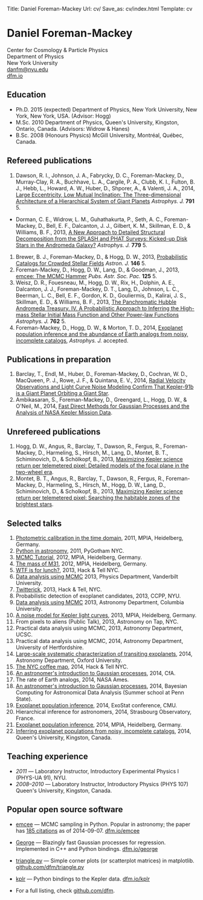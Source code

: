 Title: Daniel Foreman-Mackey
Url: cv/
Save_as: cv/index.html
Template: cv

# Daniel Foreman-Mackey

<div class="address">
Center for Cosmology & Particle Physics<br>
Department of Physics<br>
New York University<br>
<a href="mailto:danfm@nyu.edu">danfm@nyu.edu</a><br>
<a href="http://dfm.io">dfm.io</a><br>
</div>


## Education

* Ph.D. 2015 (expected) Department of Physics, New York University, New York,
  New York, USA. (Advisor: Hogg)
* M.Sc. 2010 Department of Physics, Queen's University, Kingston, Ontario,
  Canada. (Advisors: Widrow & Hanes)
* B.Sc. 2008 (Honours Physics) McGill University, Montréal, Québec, Canada.


## Refereed publications

1. Dawson, R. I., Johnson, J. A., Fabrycky, D. C., Foreman-Mackey, D., Murray-Clay, R. A., Buchhave, L. A., Cargile, P. A., Clubb, K. I., Fulton, B. J., Hebb, L., Howard, A. W., Huber, D., Shporer, A., & Valenti, J. A., 2014, [Large Eccentricity, Low Mutual Inclination: The Three-dimensional Architecture of a Hierarchical System of Giant Planets](http://arxiv.org/abs/1405.5229) *Astrophys. J.* **791** 5.
* Dorman, C. E., Widrow, L. M., Guhathakurta, P., Seth, A. C., Foreman-Mackey, D., Bell, E. F., Dalcanton, J. J., Gilbert, K. M., Skillman, E. D., & Williams, B. F., 2013, [A New Approach to Detailed Structural Decomposition from the SPLASH and PHAT Surveys: Kicked-up Disk Stars in the Andromeda Galaxy?](http://arxiv.org/abs/1310.4179) *Astrophys. J.* **779** 5.
1. Brewer, B. J., Foreman-Mackey, D., & Hogg, D. W., 2013, [Probabilistic Catalogs for Crowded Stellar Fields](http://arxiv.org/abs/1211.5805) *Astron. J.* **146** 5.
1. Foreman-Mackey, D., Hogg, D. W., Lang, D., & Goodman, J., 2013, [emcee: The MCMC Hammer](http://arxiv.org/abs/1202.3665) *Pubs. Astr. Soc. Pac.* **125** 5.
1. Weisz, D. R., Fouesneau, M., Hogg, D. W., Rix, H., Dolphin, A. E., Dalcanton, J. J., Foreman-Mackey, D. T., Lang, D., Johnson, L. C., Beerman, L. C., Bell, E. F., Gordon, K. D., Gouliermis, D., Kalirai, J. S., Skillman, E. D., & Williams, B. F., 2013, [The Panchromatic Hubble Andromeda Treasury. IV. A Probabilistic Approach to Inferring the High-mass Stellar Initial Mass Function and Other Power-law Functions](http://arxiv.org/abs/1211.6105) *Astrophys. J.* **762** 5.
1. Foreman-Mackey, D., Hogg, D. W., & Morton, T. D., 2014, [Exoplanet population inference and the abundance of Earth analogs from noisy, incomplete catalogs](http://arxiv.org/abs/1406.3020), *Astrophys. J.* accepted.


## Publications in preparation

1. Barclay, T., Endl, M., Huber, D., Foreman-Mackey, D., Cochran, W. D., MacQueen, P. J., Rowe, J. F., & Quintana, E. V., 2014, [Radial Velocity Observations and Light Curve Noise Modeling Confirm That Kepler-91b is a Giant Planet Orbiting a Giant Star](http://arxiv.org/abs/1408.3149).
1. Ambikasaran, S., Foreman-Mackey, D., Greengard, L., Hogg, D. W., & O'Neil, M., 2014, [Fast Direct Methods for Gaussian Processes and the Analysis of NASA Kepler Mission Data](http://arxiv.org/abs/1403.6015).


## Unrefereed publications

1. Hogg, D. W., Angus, R., Barclay, T., Dawson, R., Fergus, R., Foreman-Mackey, D., Harmeling, S., Hirsch, M., Lang, D., Montet, B. T., Schiminovich, D., & Schölkopf, B., 2013, [Maximizing Kepler science return per telemetered pixel: Detailed models of the focal plane in the two-wheel era](http://arxiv.org/abs/1309.0653).
1. Montet, B. T., Angus, R., Barclay, T., Dawson, R., Fergus, R., Foreman-Mackey, D., Harmeling, S., Hirsch, M., Hogg, D. W., Lang, D., Schiminovich, D., & Scholkopf, B., 2013, [Maximizing Kepler science return per telemetered pixel: Searching the habitable zones of the brightest stars](http://arxiv.org/abs/1309.0654).


## Selected talks

1. [Photometric calibration in the time
   domain](http://speakerdeck.com/u/dfm/p/measuring-the-undetectable), 2011,
   MPIA, Heidelberg, Germany.
1. [Python in astronomy](http://speakerdeck.com/u/dfm/p/python-and-mongodb-in-astronomy),
   2011, PyGotham NYC.
1. [MCMC Tutorial](https://github.com/dfm/python-lunch), 2012, MPIA,
   Heidelberg, Germany.
1. [The mass of M31](https://speakerdeck.com/dfm/the-mass-of-m31), 2012, MPIA,
   Heidelberg, Germany.
1. [WTF is for lunch?](https://speakerdeck.com/dfm/wtf-is-for-lunch-at-hackandtell),
   2013, Hack & Tell NYC.
1. [Data analysis using MCMC](https://speakerdeck.com/dfm/data-analysis-with-mcmc)
   2013, Physics Department, Vanderbilt University.
1. [Twitterick](https://speakerdeck.com/dfm/hack-and-tell-twitterick), 2013,
   Hack & Tell, NYC.
1. Probabilistic detection of exoplanet candidates, 2013, CCPP, NYU.
1. [Data analysis using MCMC](https://speakerdeck.com/dfm/data-analysis-with-mcmc)
   2013, Astronomy Department, Columbia University.
1. [A noise model for Kepler light
   curves](https://speakerdeck.com/dfm/modeling-kepler-systematics-using-gaussian-processes),
   2013, MPIA, Heidelberg, Germany.
1. From pixels to aliens (Public Talk), 2013, Astronomy on Tap, NYC.
1. Practical data analysis using MCMC, 2013, Astronomy Department, UCSC.
1. Practical data analysis using MCMC, 2014, Astronomy Department, University
   of Hertfordshire.
1. [Large-scale systematic characterization of transiting
   exoplanets](https://speakerdeck.com/dfm/large-scale-systematic-characterization-of-transiting-exoplanets),
   2014, Astronomy Department, Oxford University.
1. [The NYC coffee
   map](https://speakerdeck.com/dfm/hack-and-tell-the-coffee-map), 2014, Hack
   & Tell NYC.
1. [An astronomer's introduction to Gaussian
   processes](https://speakerdeck.com/dfm/an-astronomers-introduction-to-gaussian-processes),
   2014, CfA.
1. The rate of Earth analogs, 2014, NASA Ames.
1. [An astronomer's introduction to Gaussian
   processes](https://speakerdeck.com/dfm/an-astronomers-introduction-to-gaussian-processes-v2),
   2014, Bayesian Computing for Astronomical Data Analysis (Summer school at
   Penn State).
1. [Exoplanet population
   inference](https://speakerdeck.com/dfm/exoplanet-population-inference),
   2014, ExoStat conference, CMU.
1. Hierarchical inference for astronomers, 2014, Strasbourg Observatory,
   France.
1. [Exoplanet population
   inference](https://speakerdeck.com/dfm/exoplanet-population-inference),
   2014, MPIA, Heidelberg, Germany.
1. [Inferring exoplanet populations from noisy, incomplete
   catalogs](https://speakerdeck.com/dfm/exoplanet-population-inference-v2),
   2014, Queen's University, Kingston, Canada.


## Teaching experience

* *2011* — Laboratory Instructor, Introductory Experimental Physics I (PHYS-UA
  91), NYU.
* *2008–2010* — Laboratory Instructor, Introductory Physics (PHYS 107)
  Queen's University, Kingston, Canada.


## Popular open source software

* [emcee](http://dfm.io/emcee) — MCMC sampling in Python. Popular in
  astronomy; the paper has [185
  citations](http://adsabs.harvard.edu/abs/2013PASP..125..306F) as of
  2014-09-07. [dfm.io/emcee](http://dfm.io/emcee)
* [George](http://dfm.io/george) — Blazingly fast Gaussian processes for
  regression. Implemented in C++ and Python bindings.
  [dfm.io/george](http://dfm.io/george)
* [triangle.py](https://github.com/dfm/triangle.py) — Simple corner plots (or
  scatterplot matrices) in matplotlib.
  [github.com/dfm/triangle.py](https://github.com/dfm/triangle.py)
* [kplr](http://dfm.io/kplr) — Python bindings to the Kepler data.
  [dfm.io/kplr](http://dfm.io/kplr)

* For a full listing, check [github.com/dfm](https://github.com/dfm).
